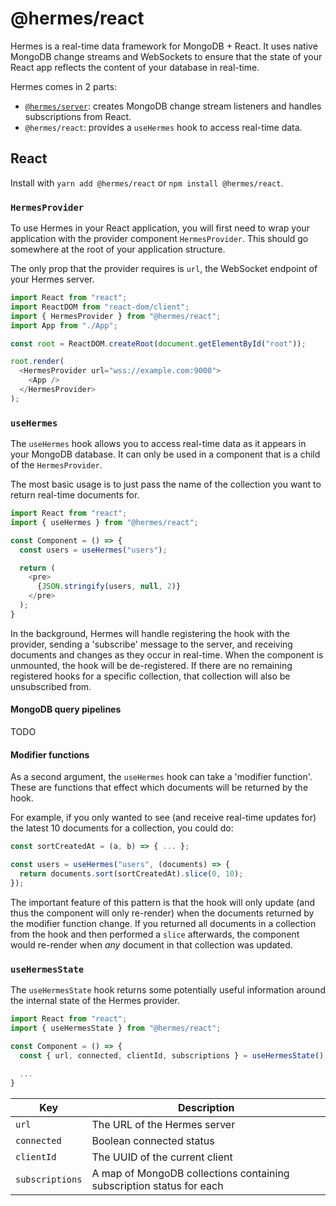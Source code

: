 # @hermes/react

Hermes is a real-time data framework for MongoDB + React. It uses native MongoDB change streams and WebSockets to ensure that the state of your React app reflects the content of your database in real-time.

Hermes comes in 2 parts:
* [`@hermes/server`](../server): creates MongoDB change stream listeners and handles subscriptions from React.
* `@hermes/react`: provides a `useHermes` hook to access real-time data.

## React

Install with `yarn add @hermes/react` or `npm install @hermes/react`.

### `HermesProvider`

To use Hermes in your React application, you will first need to wrap your application with the provider component `HermesProvider`. This should go somewhere at the root of your application structure.

The only prop that the provider requires is `url`, the WebSocket endpoint of your Hermes server.

```javascript
import React from "react";
import ReactDOM from "react-dom/client";
import { HermesProvider } from "@hermes/react";
import App from "./App";

const root = ReactDOM.createRoot(document.getElementById("root"));

root.render(
  <HermesProvider url="wss://example.com:9000">
    <App />
  </HermesProvider>
);
```

### `useHermes`

The `useHermes` hook allows you to access real-time data as it appears in your MongoDB database. It can only be used in a component that is a child of the `HermesProvider`.

The most basic usage is to just pass the name of the collection you want to return real-time documents for. 

```javascript
import React from "react";
import { useHermes } from "@hermes/react";

const Component = () => {
  const users = useHermes("users");

  return (
    <pre>
      {JSON.stringify(users, null, 2)}
    </pre>
  );
}
```

In the background, Hermes will handle registering the hook with the provider, sending a 'subscribe' message to the server, and receiving documents and changes as they occur in real-time. When the component is unmounted, the hook will be de-registered. If there are no remaining registered hooks for a specific collection, that collection will also be unsubscribed from.

#### MongoDB query pipelines

TODO

#### Modifier functions

As a second argument, the `useHermes` hook can take a 'modifier function'. These are functions that effect which documents will be returned by the hook.

For example, if you only wanted to see (and receive real-time updates for) the latest 10 documents for a collection, you could do:

```javascript
const sortCreatedAt = (a, b) => { ... };

const users = useHermes("users", (documents) => {
  return documents.sort(sortCreatedAt).slice(0, 10);
});
```

The important feature of this pattern is that the hook will only update (and thus the component will only re-render) when the documents returned by the modifier function change. If you returned all documents in a collection from the hook and then performed a `slice` afterwards, the component would re-render when *any* document in that collection was updated.

### `useHermesState`

The `useHermesState` hook returns some potentially useful information around the internal state of the Hermes provider.

```javascript
import React from "react";
import { useHermesState } from "@hermes/react";

const Component = () => {
  const { url, connected, clientId, subscriptions } = useHermesState();
  
  ...
}
```

| Key             | Description                                                          |
|-----------------|----------------------------------------------------------------------|
| `url`           | The URL of the Hermes server                                         |
| `connected`     | Boolean connected status                                             |
| `clientId`      | The UUID of the current client                                       |
| `subscriptions` | A map of MongoDB collections containing subscription status for each |
